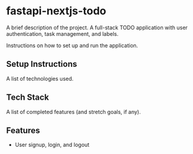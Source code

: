 # fastapi-nextjs-todo

A brief description of the project.
A full-stack TODO application with user authentication, task management, and labels.


Instructions on how to set up and run the application.
## Setup Instructions


A list of technologies used. 
## Tech Stack


A list of completed features (and stretch goals, if any).
## Features
- User signup, login, and logout
